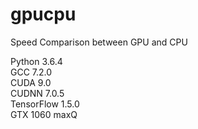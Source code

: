 # gpucpu
Speed Comparison between GPU and CPU

Python 3.6.4  
GCC 7.2.0  
CUDA 9.0  
CUDNN 7.0.5  
TensorFlow 1.5.0  
GTX 1060 maxQ
